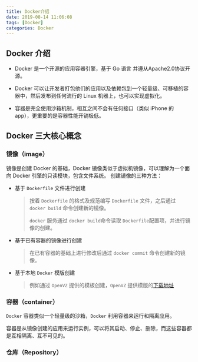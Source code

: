 ```yaml
---
title: Docker介绍
date: 2019-08-14 11:06:08
tags: [Docker]
categories: Docker
---
```


## Docker 介绍
- Docker 是一个开源的应用容器引擎，基于 Go 语言 并遵从Apache2.0协议开源。

- Docker 可以让开发者打包他们的应用以及依赖包到一个轻量级、可移植的容器中，然后发布到任何流行的 Linux 机器上，也可以实现虚拟化。

- 容器是完全使用沙箱机制，相互之间不会有任何接口（类似 iPhone 的 app），更重要的是容器性能开销极低。

## Docker 三大核心概念
<!-- more -->
### 镜像（image）
镜像是创建 Docker 的基础，Docker 镜像类似于虚拟机镜像，可以理解为一个面向 Docker 引擎的只读模块，包含文件系统。
创建镜像的三种方法：
- 基于 `Dockerfile` 文件进行创建

  > 按着 `Dockerfile` 的格式及规范编写 `Dockerfile` 文件，之后通过 `docker build` 命令创建新的镜像。
  >
  > `docker` 服务通过 `docker build`命令读取 `Dockerfile`配置项，并进行镜像的创建。 

- 基于已有容器的镜像进行创建

  > 在已有容器的基础上进行修改后通过 `docker commit` 命令创建新的镜像。

- 基于本地 `Docker` 模版创建

  > 例如通过 `OpenVZ` 提供的模板创建，`OpenVZ` 提供模版的[下载地址](https://wiki.openvz.org/Download/template/precreated)

### 容器（container）
`Docker` 容器类似一个轻量级的沙箱，`Docker` 利用容器来运行和隔离应用。

容器是从镜像创建的应用来运行实例，可以将其启动、停止、删除，而这些容器都是互相隔离、互不可见的。


### 仓库（Repository）
